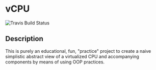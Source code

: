 # vCPU
![Travis Build Status](https://travis-ci.org/Joxno/vCPU.svg?branch=master)
## Description
This is purely an educational, fun, "practice" project to create a naive simplistic abstract view of a virtualized CPU and accompanying components by means of using OOP practices.
